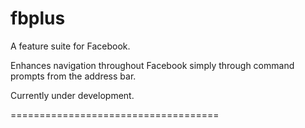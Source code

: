 fbplus
======

A feature suite for Facebook.

Enhances navigation throughout Facebook simply through command prompts from the address bar.

Currently under development.

====================================
